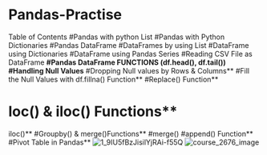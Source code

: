 # Pandas-Practise

Table of Contents
#Pandas with python List
#Pandas with Python Dictionaries
#Pandas DataFrame
#DataFrames by using List
#DataFrame using Dictionaries
#DataFrame using Pandas Series
#Reading CSV File as DataFrame
**#Pandas DataFrame FUNCTIONS (df.head(), df.tail())
#Handling Null Values**
#Dropping Null values by Rows & Columns**
#Fill the Null Values with df.fillna() Function**
#Replace() Function**
# loc() & iloc() Functions**
iloc()**
#Groupby() & merge()Functions**
#merge()
#append() Function**
#Pivot Table in Pandas**
![1_9IU5fBzJisilYjRAi-f55Q](https://github.com/HOSHANGI/Pandas-Practise/assets/118753140/80fd8120-f36f-4c56-bef8-3c68af50356e)
![course_2676_image](https://github.com/HOSHANGI/Pandas-Practise/assets/118753140/f648d819-05d2-4376-9a8d-b6ebfad75c0f)
